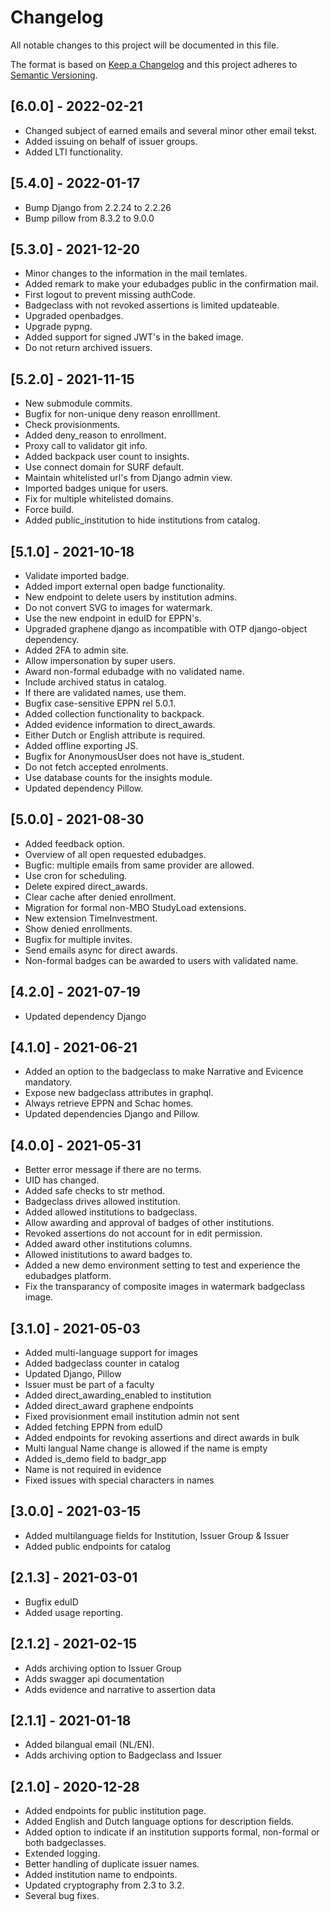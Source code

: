 # Changelog
All notable changes to this project will be documented in this file.

The format is based on [Keep a Changelog](http://keepachangelog.com/en/1.0.0/)
and this project adheres to [Semantic Versioning](http://semver.org/spec/v2.0.0.html).

## [6.0.0] - 2022-02-21
- Changed subject of earned emails and several minor other email tekst.
- Added issuing on behalf of issuer groups.
- Added LTI functionality.
 
## [5.4.0] - 2022-01-17
- Bump Django from 2.2.24 to 2.2.26
- Bump pillow from 8.3.2 to 9.0.0

## [5.3.0] - 2021-12-20
- Minor changes to the information in the mail temlates.
- Added remark to make your edubadges public in the confirmation mail.
- First logout to prevent missing authCode.
- Badgeclass with not revoked assertions is limited updateable.
- Upgraded openbadges.
- Upgrade pypng.
- Added support for signed JWT's in the baked image.
- Do not return archived issuers.

## [5.2.0] - 2021-11-15
- New submodule commits.
- Bugfix for non-unique deny reason enrolllment.
- Check provisionments.
- Added deny_reason to enrollment.
- Proxy call to validator git info.
- Added backpack user count to insights.
- Use connect domain for SURF default.
- Maintain whitelisted url's from Django admin view.
- Imported badges unique for users.
- Fix for multiple whitelisted domains.
- Force build.
- Added public_institution to hide institutions from catalog.

## [5.1.0] - 2021-10-18
- Validate imported badge.
- Added import external open badge functionality.
- New endpoint to delete users by institution admins.
- Do not convert SVG to images for watermark.
- Use the new endpoint in eduID for EPPN's.
- Upgraded graphene django as incompatible with OTP django-object dependency.
- Added 2FA to admin site.
- Allow impersonation by super users.
- Award non-formal edubadge with no validated name.
- Include archived status in catalog.
- If there are validated names, use them.
- Bugfix case-sensitive EPPN rel 5.0.1.
- Added collection functionality to backpack.
- Added evidence information to direct_awards.
- Either Dutch or English attribute is required.
- Added offline exporting JS.
- Bugfix for AnonymousUser does not have is_student.
- Do not fetch accepted enrolments.
- Use database counts for the insights module.
- Updated dependency Pillow.

## [5.0.0] - 2021-08-30
- Added feedback option.
- Overview of all open requested edubadges. 
- Bugfic: multiple emails from same provider are allowed.
- Use cron for scheduling.
- Delete expired direct_awards.
- Clear cache after denied enrollment.
- Migration for formal non-MBO StudyLoad extensions.
- New extension TimeInvestment.
- Show denied enrollments.
- Bugfix for multiple invites.
- Send emails async for direct awards.
- Non-formal badges can be awarded to users with validated name.

## [4.2.0] - 2021-07-19
- Updated dependency Django

## [4.1.0] - 2021-06-21
- Added an option to the badgeclass to make Narrative and Evicence mandatory.
- Expose new badgeclass attributes in graphql.
- Always retrieve EPPN and Schac homes.
- Updated dependencies Django and Pillow.

## [4.0.0] - 2021-05-31
- Better error message if there are no terms.
- UID has changed.
- Added safe checks to str method.
- Badgeclass drives allowed institution.
- Added allowed institutions to badgeclass.
- Allow awarding and approval of badges of other institutions.
- Revoked assertions do not account for in edit permission.
- Added award other institutions columns.
- Allowed inistitutions to award badges to.
- Added a new demo environment setting to test and experience the edubadges platform.
- Fix the transparancy of composite images in watermark badgeclass image.


## [3.1.0] - 2021-05-03
- Added multi-language support for images
- Added badgeclass counter in catalog
- Updated Django, Pillow
- Issuer must be part of a faculty
- Added direct_awarding_enabled to institution
- Added direct_award graphene endpoints
- Fixed provisionment email institution admin not sent
- Added fetching EPPN from eduID
- Added endpoints for revoking assertions and direct awards in bulk
- Multi langual Name change is allowed if the name is empty
- Added is_demo field to badgr_app
- Name is not required in evidence
- Fixed issues with special characters in names

## [3.0.0] - 2021-03-15
- Added multilanguage fields for Institution, Issuer Group & Issuer
- Added public endpoints for catalog

## [2.1.3] - 2021-03-01
- Bugfix eduID
- Added usage reporting.

## [2.1.2] - 2021-02-15
- Adds archiving option to Issuer Group
- Adds swagger api documentation
- Adds evidence and narrative to assertion data

## [2.1.1] - 2021-01-18
 - Added bilangual email (NL/EN).
 - Adds archiving option to Badgeclass and Issuer

## [2.1.0] - 2020-12-28
 - Added endpoints for public institution page.
 - Added English and Dutch language options for description fields.
 - Added option to indicate if an institution supports formal, non-formal or both badgeclasses.
 - Extended logging.
 - Better handling of duplicate issuer names.
 - Added institution name to endpoints.
 - Updated cryptography from 2.3 to 3.2.
 - Several bug fixes.

